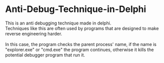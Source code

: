 Anti-Debug-Technique-in-Delphi
==============================

This is an anti debugging technique made in delphi. <br>
Techniques like this are often used by programs that are designed to make reverse engineering harder. <br> <br>
In this case, the program checks the parent process' name, if the name is "explorer.exe" or "cmd.exe" the program continues, otherwise it kills the potential debugger program that run it.

